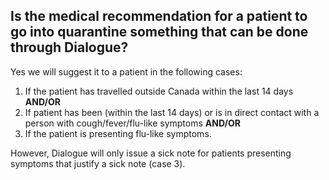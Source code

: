 ## Is the medical recommendation for a patient to go into quarantine something that can be done through Dialogue?

Yes we will suggest it to a patient in the following cases:

1. If the patient has travelled outside Canada within the last 14 days **AND/OR**
2. If patient has been (within the last 14 days) or is in direct contact with a person with cough/fever/flu-like symptoms **AND/OR**
3. If the patient is presenting flu-like symptoms.

However, Dialogue will only issue a sick note for patients presenting symptoms that justify a sick note (case 3).
